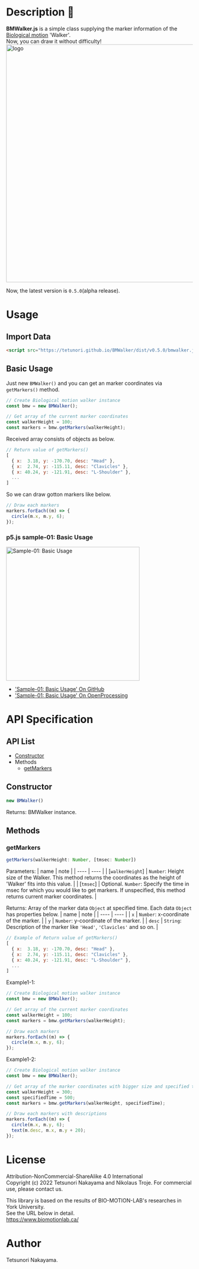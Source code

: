 # Description 📐

**BMWalker.js** is a simple class supplying the marker information of the [Biological motion](https://en.wikipedia.org/wiki/Biological_motion) 'Walker'.  
Now, you can draw it without difficulty!  
<img src="https://tetunori.github.io/BMWalker/images/keyvisual.png" alt="logo" width="640px">  

Now, the latest version is `0.5.0`(alpha release).  

# Usage
## Import Data
```html 
<script src="https://tetunori.github.io/BMWalker/dist/v0.5.0/bmwalker.js"></script>
```
## Basic Usage
Just new `BMWalker()` and you can get an marker coordinates via `getMarkers()` method.

```javascript
// Create Biological motion walker instance
const bmw = new BMWalker();

// Get array of the current marker coordinates 
const walkerHeight = 100;
const markers = bmw.getMarkers(walkerHeight);
```
Received array consists of objects as below.

```javascript
// Return value of getMarkers()
[
  { x:  3.18, y: -170.70, desc: "Head" },
  { x:  2.74, y: -115.11, desc: "Clavicles" },
  { x: 40.24, y: -121.91, desc: "L-Shoulder" },
  ...
]
```

So we can draw gotton markers like below.
```javascript
// Draw each markers
markers.forEach((m) => {
  circle(m.x, m.y, 6);
});
```
### p5.js sample-01: Basic Usage
<img src="https://tetunori.github.io/BMWalker/images/sample01.png" alt="Sample-01: Basic Usage" width="360px"> 

 - ['Sample-01: Basic Usage' On GitHub](https://tetunori.github.io/BMWalker/samples/01/)
 - ['Sample-01: Basic Usage' On OpenProcessing](https://openprocessing.org/sketch/1338726)

# API Specification
<!-- <details><summary>CLICK ME</summary> -->
<!-- <p> -->

## API List
- [Constructor](#Constructor)
- Methods
  - [getMarkers](#getMarkers)

## Constructor
```javascript
new BMWalker()
```

Returns:
BMWalker instance.

## Methods
### getMarkers
```javascript
getMarkers(walkerHeight: Number, [tmsec: Number])
```

Parameters:
|  name  |  note  |
| ---- | ---- |
|  [`walkerHeight`]   | `Number`: Height size of the Walker. This method returns the coordinates as the height of 'Walker' fits into this value. |
|  [`tmsec`]  | Optional. `Number`: Specify the time in msec for which you would like to get markers. If unspecified, this method returns current marker coordinates. |

Returns:
Array of the marker data `Object` at specified time. Each data `Object` has properties below.
|  name  |  note  |
| ---- | ---- |
|  `x`  |  `Number`: x-coordinate of the marker.  |
|  `y`  |  `Number`: y-coordinate of the marker.  |
|  `desc`  |  `String`: Description of the marker like `'Head'`, `'Clavicles'` and so on.  |
```javascript
// Example of Return value of getMarkers()
[
  { x:  3.18, y: -170.70, desc: "Head" },
  { x:  2.74, y: -115.11, desc: "Clavicles" },
  { x: 40.24, y: -121.91, desc: "L-Shoulder" },
  ...
]
```


Example1-1:
```javascript
// Create Biological motion walker instance
const bmw = new BMWalker();

// Get array of the current marker coordinates 
const walkerHeight = 100;
const markers = bmw.getMarkers(walkerHeight);

// Draw each markers
markers.forEach((m) => {
  circle(m.x, m.y, 6);
});

```

Example1-2:
```javascript
// Create Biological motion walker instance
const bmw = new BMWalker();

// Get array of the marker coordinates with bigger size and specified time. 
const walkerHeight = 300;
const specifiedTime = 500;
const markers = bmw.getMarkers(walkerHeight, specifiedTime);

// Draw each markers with descriptions
markers.forEach((m) => {
  circle(m.x, m.y, 6);
  text(m.desc, m.x, m.y + 20);
});
```

<!-- </p> -->
<!-- </details> -->

# License
Attribution-NonCommercial-ShareAlike 4.0 International  
Copyright (c) 2022 Tetsunori Nakayama and Nikolaus Troje.
For commercial use, please contact us.

This library is based on the results of BIO-MOTION-LAB's researches in York University.  
See the URL below in detail.  
https://www.biomotionlab.ca/

# Author
Tetsunori Nakayama.
